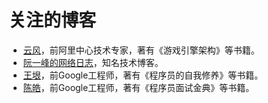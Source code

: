 # 关注的博客

- [云风](https://blog.codingnow.com/)，前阿里中心技术专家，著有《游戏引擎架构》等书籍。
- [阮一峰的网络日志](http://www.ruanyifeng.com/blog/)，知名技术博客。
- [王垠](https://www.yinwang.org/)，前Google工程师，著有《程序员的自我修养》等书籍。
- [陈皓](https://coolshell.cn/)，前Google工程师，著有《程序员面试金典》等书籍。